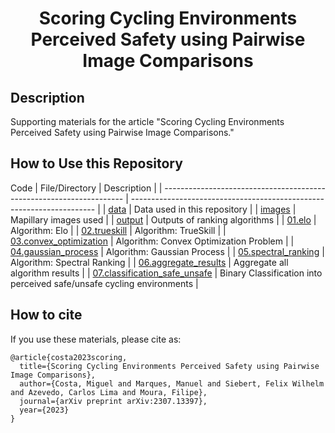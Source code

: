 # <p align="center">Scoring Cycling Environments Perceived Safety using Pairwise Image Comparisons</p>

## Description

Supporting materials for the article "Scoring Cycling Environments Perceived Safety using Pairwise Image Comparisons."

## How to Use this Repository

Code
| File/Directory                                                       | Description                                                           |
| -------------------------------------------------------------------- | --------------------------------------------------------------------- |
| [data](data/)                                                        | Data used in this repository                                          |
| [images](images/)                                                    | Mapillary images used                                                 |
| [output](output/)                                                    | Outputs of ranking algorithms                                         |
| [01.elo](01.elo.ipynb)                                               | Algorithm: Elo                                                        |
| [02.trueskill](02.trueskill.ipynb)                                   | Algorithm: TrueSkill                                                  |
| [03.convex_optimization](03.convex_optimization.ipynb)               | Algorithm: Convex Optimization Problem                                |
| [04.gaussian_process](04.gaussian_process.ipynb)                     | Algorithm: Gaussian Process                                           |
| [05.spectral_ranking](05.spectral_ranking.ipynb)                     | Algorithm: Spectral Ranking                                           |
| [06.aggregate_results](06.aggregate_results.ipynb)                   | Aggregate all algorithm results                                       |
| [07.classification_safe_unsafe](07.classification_safe_unsafe.ipynb) | Binary Classification into perceived safe/unsafe cycling environments |


## How to cite

If you use these materials, please cite as:


```
@article{costa2023scoring,
  title={Scoring Cycling Environments Perceived Safety using Pairwise Image Comparisons},
  author={Costa, Miguel and Marques, Manuel and Siebert, Felix Wilhelm and Azevedo, Carlos Lima and Moura, Filipe},
  journal={arXiv preprint arXiv:2307.13397},
  year={2023}
}
```


























